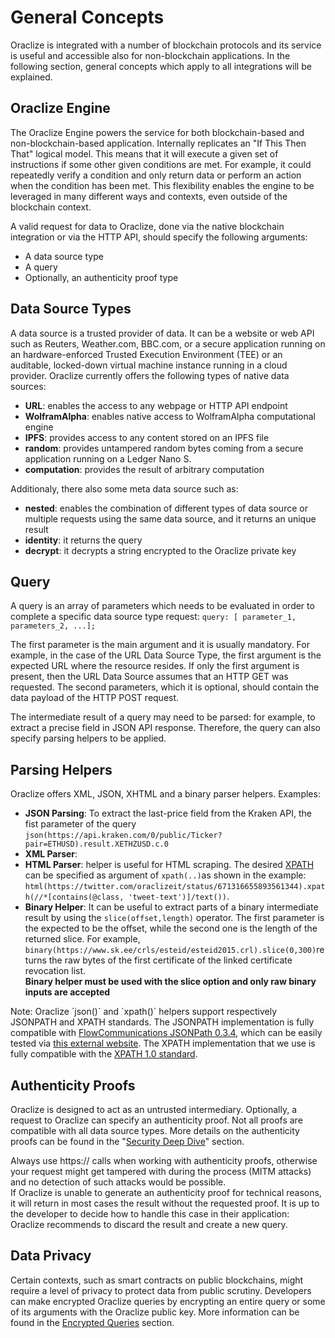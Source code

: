 # General Concepts

Oraclize is integrated with a number of blockchain protocols and its service is useful and accessible also for non-blockchain applications. In the following section, general concepts which apply to all integrations will be explained.


## Oraclize Engine
The Oraclize Engine powers the service for both blockchain-based and non-blockchain-based application. Internally replicates an "If This Then That" logical model. This means that it will execute a given set of instructions if some other given conditions are met. For example, it could repeatedly verify a condition and only return data or perform an action when the condition has been met. This flexibility enables the engine to be leveraged in many different ways and contexts, even outside of the blockchain context.

A valid request for data to Oraclize, done via the native blockchain integration or via the HTTP API, should specify the following arguments:

* A data source type
* A query
* Optionally, an authenticity proof type


## Data Source Types

A data source is a trusted provider of data. It can be a website or web API such as Reuters, Weather.com, BBC.com, or a secure application running on an hardware-enforced Trusted Execution Environment (TEE) or an auditable, locked-down virtual machine instance running in a cloud provider. Oraclize currently offers the following types of native data sources:

* **URL**: enables the access to any webpage or HTTP API endpoint
* **WolframAlpha**: enables native access to WolframAlpha computational engine
* **IPFS**: provides access to any content stored on an IPFS file
* **random**: provides untampered random bytes coming from a secure application running on a Ledger Nano S.
* **computation**: provides the result of arbitrary computation

Additionaly, there also some meta data source such as:

* **nested**: enables the combination of different types of data source or multiple requests using the same data source, and it returns an unique result
* **identity**: it returns the query
* **decrypt**: it decrypts a string encrypted to the Oraclize private key


## Query
A query is an array of parameters which needs to be evaluated in order to complete a specific data source type request: `query: [ parameter_1, parameters_2, ...];`

The first parameter is the main argument and it is usually mandatory. For example, in the case of the URL Data Source Type, the first argument is the expected URL where the resource resides. If only the first argument is present, then the URL Data Source assumes that an HTTP GET was requested. The second parameters, which it is optional, should contain the data payload of the HTTP POST request.

The intermediate result of a query may need to be parsed: for example, to extract a precise field in JSON API response. Therefore, the query can also specify parsing helpers to be applied.  

## Parsing Helpers
Oraclize offers XML, JSON, XHTML and a binary parser helpers. Examples:

* **JSON Parsing**: To extract the last-price field from the Kraken API, the fist parameter of the query `json(https://api.kraken.com/0/public/Ticker?pair=ETHUSD).result.XETHZUSD.c.0`
* **XML Parser**:
* **HTML Parser**: helper is useful for HTML scraping. The desired <a href="https://en.wikipedia.org/wiki/XPath" target="_blank">XPATH</a> can be specified as argument of `xpath(..)`as shown in the example: `html(https://twitter.com/oraclizeit/status/671316655893561344).xpath(//*[contains(@class, 'tweet-text')]/text())`.
* **Binary Helper**: It can be useful to extract parts of a binary intermediate result by using the `slice(offset,length)` operator.
The first parameter is the expected to be the offset, while the second one is the length of the returned slice.
For example, `binary(https://www.sk.ee/crls/esteid/esteid2015.crl).slice(0,300)`returns the raw bytes of the first certificate of the linked certificate revocation list.  
**Binary helper must be used with the slice option and only raw binary inputs are accepted**

<aside class="notice">
Note:
Oraclize `json()` and `xpath()` helpers support respectively JSONPATH and XPATH standards. The JSONPATH implementation is fully compatible with <a href="https://github.com/FlowCommunications/JSONPath#expression-syntax" target="_blank">FlowCommunications JSONPath 0.3.4</a>, which can be easily tested via <a href="https://jsonpath.curiousconcept.com/" target="_blank">this external website</a>. The XPATH implementation that we use is fully compatible with the <a href="https://www.w3.org/TR/xpath/" target="_blank">XPATH 1.0 standard</a>.
</aside>

## Authenticity Proofs
Oraclize is designed to act as an untrusted intermediary. Optionally, a request to Oraclize can specify an authenticity proof. Not all proofs are compatible with all data source types. More details on the authenticity proofs can be found in the "[Security Deep Dive](##security-deep-dive)" section.

<aside class="notice">
Always use https:// calls when working with authenticity proofs, otherwise your request might get tampered with during the process (MITM attacks) and no detection of such attacks would be possible.
</aside>

<aside class="notice">
If Oraclize is unable to generate an authenticity proof for technical reasons, it will return in most cases the result without the requested proof. It is up to the developer to decide how to handle this case in their application: Oraclize recommends to discard the result and create a new query.
</aside>

## Data Privacy
Certain contexts, such as smart contracts on public blockchains, might require a level of privacy to protect data from public scrutiny. Developers can make encrypted Oraclize queries by encrypting an entire query or some of its arguments with the Oraclize public key.
More information can be found in the [Encrypted Queries](#ethereum-advanced-topics-encrypted-queries) section.
